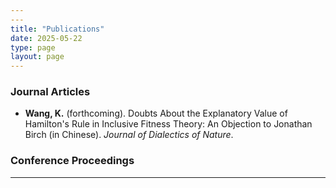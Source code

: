 ```yaml
---
---
title: "Publications"
date: 2025-05-22
type: page
layout: page
---
```


### Journal Articles

- **Wang, K.** (forthcoming). Doubts About the Explanatory Value of Hamilton's Rule in Inclusive Fitness Theory: An Objection to Jonathan Birch (in Chinese). _Journal of Dialectics of Nature_.

### Conference Proceedings

---
